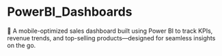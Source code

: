 # PowerBI_Dashboards
📱 A mobile-optimized sales dashboard built using Power BI to track KPIs, revenue trends, and top-selling products—designed for seamless insights on the go.
